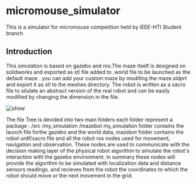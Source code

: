 # micromouse_simulator
This is a simulator for micromouse competition held by IEEE-HTI Student branch 
## Introduction 
This simulation is based on gazebo and ros.The maze itself is designed on solidworks and exported as stl file added to .world file to be launched as the default maze . you can add your custom maze by modifing the maze.sldprt and export it as stl to the meshes directory. 
The robot is written as a xacro file to silulate an abstract version of the real robot and can be easily modified by changing the dimension in the file.

![show](https://user-images.githubusercontent.com/28588004/88641652-c6bfa200-d0bf-11ea-97bc-cd69da7c10a0.gif)


The file Tree is devided into two main folders each folder represent a package : 
/src
     /my_simulation
     /mazebot
my_simulation folder contains the launch file forthe gazebo and the world data, mazebot folder contains the robot urdf/xacro file and all the robot ros nodes used for movement, navigation and observation. These nodes are used to communicate with the decision making layer of the physical robot algorithm to simulate the robot's interaction with the gazebo environment. in summary these nodes will provide the algorithm to be simulated with localization data and distance sensors readings. and recieves from the robot the coordinates to which the robot should move or the next movement in the grid.

